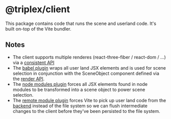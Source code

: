 # @triplex/client

This package contains code that runs the scene and userland code. It's built
on-top of the Vite bundler.

## Notes

- The client supports multiple renderes (react-three-fiber / react-dom / ...)
  via a
  [consistent API](https://github.com/try-triplex/triplex-monorepo/blob/fbcd188bd1fe3a96e56402045aef891f89c773f3/packages/@triplex/client/src/templates.ts#L95)
- The [babel plugin](./src/babel-plugin.ts) wraps all user land JSX elements and
  is used for scene selection in conjunction with the SceneObject component
  defined via the
  [render API](https://github.com/try-triplex/triplex-monorepo/blob/fbcd188bd1fe3a96e56402045aef891f89c773f3/packages/@triplex/client/src/templates.ts#L95).
- The [node modules plugin](./src/node-modules-plugin.ts) forces all JSX
  elements found in node modules to be transformed into a scene object to power
  scene selection.
- The [remote module plugin](./src/remote-module-plugin.ts) forces Vite to pick
  up user land code from the [backend](../server/README.md) instead of the file
  system so we can flush intermediate changes to the client before they've been
  persisted to the file system.
